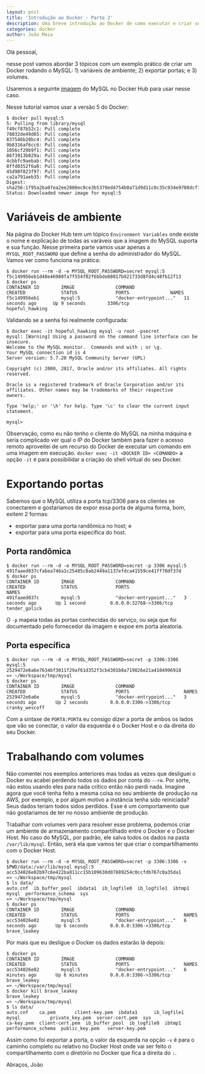 ```yaml
---
layout: post
title: 'Introdução ao Docker - Parte 2'
description: Uma breve introdução ao Docker de como executar e criar seu primeiro container.
categories: docker
author: João Maia
---
```


Olá pessoal,

nesse post vamos abordar 3 tópicos com um exemplo prático de criar um Docker rodando o MySQL: 1) variáveis de ambiente; 2) exportar portas; e 3) volumes.

Usaremos a seguinte [imagem](https://hub.docker.com/_/mysql/) do MySQL no Docker Hub para usar nesse caso.  

Nesse tutorial vamos usar a versão 5 do Docker:

```
$ docker pull mysql:5
5: Pulling from library/mysql
f49cf87b52c1: Pull complete 
78032de49d65: Pull complete 
837546b20bc4: Pull complete 
9b8316af6cc6: Pull complete 
1056cf29b9f1: Pull complete 
86f3913b029a: Pull complete 
4cbbfc9aebab: Pull complete 
8ffd0352f6a8: Pull complete 
45d90f823f97: Pull complete 
ca2a791aeb35: Pull complete 
Digest: sha256:1f95a2ba07ea2ee2800ec8ce3b5370ed4754b0a71d9d11c0c35c934e9708dcf1
Status: Downloaded newer image for mysql:5
```

# Variáveis de ambiente

Na página do Docker Hub tem um tópico `Environment Variables` onde existe o nome e explicação de todas as varáveis que a imagem do MySQL suporta e sua função. Nesse primeira parte vamos usar apenas a `MYSQL_ROOT_PASSWORD` que define a senha do administrador do MySQL. Vamos ver como funciona na prática:

```
$ docker run --rm -d -e MYSQL_ROOT_PASSWORD=secret mysql:5
f5c149956eb1d48e46980fa7f554f02f6bbde88017b921733d8fd4c48fb12f13
$ docker ps 
CONTAINER ID        IMAGE               COMMAND                  CREATED             STATUS              PORTS               NAMES
f5c149956eb1        mysql:5             "docker-entrypoint..."   11 seconds ago      Up 9 seconds        3306/tcp            hopeful_hawking
```

Validando se a senha foi realmente configurada:

```
$ docker exec -it hopeful_hawking mysql -u root -psecret
mysql: [Warning] Using a password on the command line interface can be insecure.
Welcome to the MySQL monitor.  Commands end with ; or \g.
Your MySQL connection id is 4
Server version: 5.7.20 MySQL Community Server (GPL)

Copyright (c) 2000, 2017, Oracle and/or its affiliates. All rights reserved.

Oracle is a registered trademark of Oracle Corporation and/or its
affiliates. Other names may be trademarks of their respective
owners.

Type 'help;' or '\h' for help. Type '\c' to clear the current input statement.

mysql> 
```

Observação, como eu não tenho o cliente do MySQL na minha máquina e seria complicado ver qual o IP do Docker também para fazer o acesso remoto aproveitei de um recurso do Docker de executar um comando em uma imagem em execução. `docker exec -it <DOCKER ID> <COMANDO>` a opção `-it` é para possibilidar a criação do shell virtual do seu Docker.

# Exportando portas

Sabemos que o MySQL utiliza a porta tcp/3306 para os clientes se conectarem e gostariamos de expor essa porta de alguma forma, bom, exitem 2 formas:

* exportar para uma porta randômica no host; e
* exportar para uma porta específica do host.

## Porta randômica

```
$ docker run --rm -d -e MYSQL_ROOT_PASSWORD=secret -p 3306 mysql:5
491faaed037cfabea746a1c25485c8ab2449a1137efdca41559ce41ff70df37d
$ docker ps 
CONTAINER ID        IMAGE               COMMAND                  CREATED             STATUS              PORTS                     NAMES
491faaed037c        mysql:5             "docker-entrypoint..."   3 seconds ago       Up 1 second         0.0.0.0:32768->3306/tcp   tender_golick
```

O `-p` mapeia todas as portas conhecidas do serviço, ou seja que foi documentado pelo fornecedor da imagem e expoe em porta aleatoria.

## Porta específica

```
$ docker run --rm -d -e MYSQL_ROOT_PASSWORD=secret -p 3306:3306 mysql:5
2529472e6a6e7634bf3011f29af61d352f3cb4301b8a719026e21a4104996918
=> ~/Workspace/tmp/mysql
$ docker ps 
CONTAINER ID        IMAGE               COMMAND                  CREATED             STATUS              PORTS                    NAMES
2529472e6a6e        mysql:5             "docker-entrypoint..."   3 seconds ago       Up 2 seconds        0.0.0.0:3306->3306/tcp   cranky_wescoff
```

Com a sintaxe de `PORTA:PORTA` eu consigo dizer a porta de ambos os lados que vão se conectar, o valor da esquerda é o Docker Host e o da direita do seu Docker.

# Trabalhando com volumes

Não comentei nos exemplos anteriores mas todas as vezes que desliguei o Docker eu acabei perdendo todos os dados por conta do `--rm`. Por sorte, não estou usando eles para nada crítico então não perdi nada. Imagine agora que você tenha feito a mesma coisa no seu ambiente de produção na AWS, por exemplo, e por algum motivo a instância tenha sido reiniciada? Seus dados teriam todos sidos perdidos. Esse é um comportamento que não gostariamos de ter no nosso ambiente de produção.

Trabalhar com volumes vem para resolver esse problema, podemos criar um ambiente de armazenamento compartilhado entre o Docker e o Docker Host. No caso do MySQL, por padrão, ele salva todos os dados na pasta `/var/lib/mysql`. Então, será ela que vamos ter que criar o compartilhamento com o Docker Host.

```
$ docker run --rm -d -e MYSQL_ROOT_PASSWORD=secret -p 3306:3306 -v $PWD/data:/var/lib/mysql mysql:5
acc534026e02b97c6e422ba811cc15b109630d07889254c0ccfdb767c0a35da1
=> ~/Workspace/tmp/mysql
$ ls data/
auto.cnf  ib_buffer_pool  ibdata1  ib_logfile0	ib_logfile1  ibtmp1  mysql  performance_schema	sys
=> ~/Workspace/tmp/mysql
$ docker ps
CONTAINER ID        IMAGE               COMMAND                  CREATED             STATUS              PORTS                    NAMES
acc534026e02        mysql:5             "docker-entrypoint..."   6 seconds ago       Up 6 seconds        0.0.0.0:3306->3306/tcp   brave_leakey
```

Por mais que eu desligue o Docker os dados estarão lá depois:

```
$ docker ps
CONTAINER ID        IMAGE               COMMAND                  CREATED             STATUS              PORTS                    NAMES
acc534026e02        mysql:5             "docker-entrypoint..."   6 minutes ago       Up 6 minutes        0.0.0.0:3306->3306/tcp   brave_leakey
=> ~/Workspace/tmp/mysql
$ docker kill brave_leakey 
brave_leakey
=> ~/Workspace/tmp/mysql
$ ls data/
auto.cnf    ca.pem	     client-key.pem  ibdata1	  ib_logfile1  mysql		   private_key.pem  server-cert.pem  sys
ca-key.pem  client-cert.pem  ib_buffer_pool  ib_logfile0  ibtmp1       performance_schema  public_key.pem   server-key.pem
```

Assim como foi exportar a porta, o valor da esquerda na opção `-v` é para o caminho completo ou relativo no Docker Host onde vai ser feito o compartilhamento com o diretório no Docker que fica a direita do `:`.

Abraços, João
